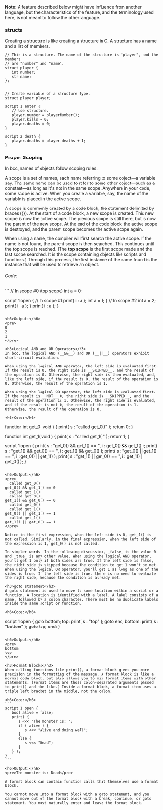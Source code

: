 __Note:__ A feature described below might have influence from another language, but the characteristics of the feature, and the terminology used here, is not meant to follow the other language.

<h3>structs</h3>

Creating a structure is like creating a structure in C. A structure has a name and a list of members.

```acs
// This is a structure. The name of the structure is "player", and the members
// are "number" and "name".
struct player {
   int number;
   str name;
};
```

```

// Create variable of a structure type.
struct player player;

script 1 enter {
   // Use structure.
   player.number = playerNumber();
   player.kills = 0;
   player.deaths = 0;
}

script 2 death {
   player.deaths = player.deaths + 1;
}

```

<h3>Proper Scoping</h3>
In bcc, names of objects follow scoping rules.

A scope is a set of names, each name referring to some object&#8212;a variable say. The same name can be used to refer to some other object&#8212;such as a constant&#8212;as long as it's not in the same scope. Anywhere in your code, some scope is active. When you create a variable, say, the name of the variable is placed in the active scope.

A scope is commonly created by a code block, the statement delimited by braces ({}). At the start of a code block, a new scope is created. This new scope is now the active scope. The previous scope is still there, but is now the parent of the new scope. At the end of the code block, the active scope is destroyed, and the parent scope becomes the active scope again.

When using a name, the compiler will first search the active scope. If the name is not found, the parent scope is then searched. This continues until the top scope is reached. (The __top scope__ is the first scope made and the last scope searched. It is the scope containing objects like scripts and functions.) Through this process, the first instance of the name found is the instance that will be used to retrieve an object.

<h6>Code:</h6>
```
// In scope #0 (top scope)
int a = 0;

script 1 open {
   // In scope #1
   print( i : a );
   int a = 1;
   {
      // In scope #2
      int a = 2;
      print( i : a );
   }
   print( i : a );
}
```

<h6>Output:</h6>
<pre>
0
2
1
</pre>

<h3>Logical AND and OR Operators</h3>
In bcc, the logical AND (__&&__) and OR (__||__) operators exhibit short-circuit evaluation.

When using the logical AND operator, the left side is evaluated first. If the result is 0, the right side is __SKIPPED__, and the result of the operation is 0. Otherwise, the right side is then evaluated, and, like the left side, if the result is 0, the result of the operation is 0. Otherwise, the result of the operation is 1.

When using the logical OR operator, the left side is evaluated first. If the result is __NOT__ 0, the right side is __SKIPPED__, and the result of the operation is 1. Otherwise, the right side is evaluated, and if the result is not 0, the result of the operation is 1. Otherwise, the result of the operation is 0.

<h6>Code:</h6>
```
function int get_0( void ) {
   print( s : "called get_0()" );
   return 0;
}

function int get_1( void ) {
   print( s : "called get_1()" );
   return 1;
}

script 1 open {
   print( s : "get_0() && get_1() == ", i : get_0() && get_1() );
   print( s : "get_1() && get_0() == ", i : get_1() && get_0() );
   print( s : "get_0() || get_1() == ", i : get_0() || get_1() );
   print( s : "get_1() || get_0() == ", i : get_1() || get_0() );
}
```

<h6>Output:</h6>
<pre>
  called get_0()  
get_0() && get_1() == 0  
  called get_1()  
  called get_0()  
get_1() && get_0() == 0  
  called get_0()  
  called get_1()  
get_0() || get_1() == 1  
  called get_1()  
get_1() || get_0() == 1  
</pre>

Notice in the first expression, when the left side is 0, get_1() is not called. Similarly, in the final expression, when the left side of the expression is 1, get_0() is not called.

In simpler words: In the following discussion, _false_ is the value 0 and _true_ is any other value. When using the logical AND operator, you'll get 1 only if both sides are true. If the left side is false, the right side is skipped because the condition to get 1 won't be met. When using the logical OR operator, you'll get 1 as long as one of the sides is true. If the left side is true, there is no need to evaluate the right side, because the condition is already met.

<h3>goto statement</h3>
A goto statement is used to move to some location within a script or a function. A location is identified with a label. A label consists of a name, followed by a colon character. There must be no duplicate labels inside the same script or function.

<h6>Code:</h6>
````
script 1 open {
   goto bottom;
   top:
   print( s : "top" );
   goto end;
   bottom:
   print( s : "bottom" );
   goto top;
   end:
}
````

<h6>Output:</h6>
<pre>
bottom  
top
</pre>

<h3>Format Blocks</h3>
When calling functions like print(), a format block gives you more precision in the formatting of the message. A format block is like a normal code block, but also allows you to mix format items with other statements. (Format items are those colon-separated arguments passed to print() and the like.) Inside a format block, a format item uses a triple left bracket in the middle, not the colon.

<h6>Code:</h6>
```
script 1 open {
   bool alive = false;
   print( {
      s <<< "The monster is: ";
      if ( alive ) {
         s <<< "Alive and doing well";
      }
      else {
         s <<< "Dead";
      }
   } );
}
```

<h6>Output:</h6>
<pre>The monster is: Dead</pre>

A format block can contain function calls that themselves use a format block.

You cannot move into a format block with a goto statement, and you cannot move out of the format block with a break, continue, or goto statement. You must naturally enter and leave the format block.
